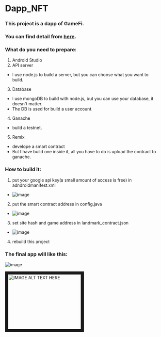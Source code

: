 # Dapp_NFT
### This project is a dapp of GameFi.
### You can find detail from [here](https://medium.com/p/c840acd167c).

### What do you need to prepare:
1. Android Studio
2. API server
  - I use node.js to build a server, but you can choose what you want to build. 
3. Database
  - I use mongoDB to build with node.js, but you can use your database, it doesn't matter.
  - The DB is used for build a user account.
4. Ganache
  - build a testnet.
5. Remix
  - develope a smart contract
  - But I have build one inside it, all you have to do is upload the contract to ganache.
  
### How to build it:
1. put your google api key(a small amount of access is free) in adndroidmanifest.xml
- ![image](https://user-images.githubusercontent.com/31153913/194749279-fe050288-609a-4ba7-874e-d9f59ee0457f.png)
2. put the smart contract address in config.java
- ![image](https://user-images.githubusercontent.com/31153913/194749341-59d36b92-f9ef-4d94-b474-61b5bbbae93e.png)
3. set site hash and game address in landmark_contract.json 
- ![image](https://user-images.githubusercontent.com/31153913/194749371-c396c9e8-c49b-4579-94c0-59a9f41a9b89.png)
4. rebuild this project


### The final app will like this:

![image](https://user-images.githubusercontent.com/31153913/194749543-2f2dff0c-4802-4dcf-a3db-7d44487b9b5a.png)

<a href="http://www.youtube.com/watch?feature=player_embedded&v=R0uufIdWCD4
" target="_blank"><img src="https://youtu.be/BBthpy75rSU" 
alt="IMAGE ALT TEXT HERE" width="240" height="180" border="10" /></a>
